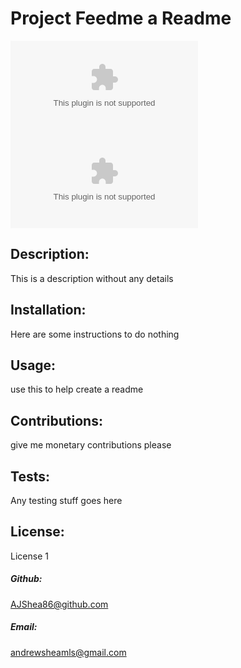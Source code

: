 # Project Feedme a Readme 


![Badge for GitHub repo top language](https://img.shields.io/github/languages/top/andrewsheamls@gmail.com/AJShea86@github.com?style=flat&logo=appveyor) ![Badge for GitHub last commit](https://img.shields.io/github/last-commit/andrewsheamls@gmail.com/AJShea86@github.com?style=flat&logo=appveyor)



## Description: 


This is a description without any details


## Installation: 


Here are some instructions to do nothing


## Usage: 


use this to help create a readme


## Contributions: 


give me monetary contributions please


## Tests: 


Any testing stuff goes here


## License: 


License 1


##### Github: 


AJShea86@github.com


##### Email: 


andrewsheamls@gmail.com

